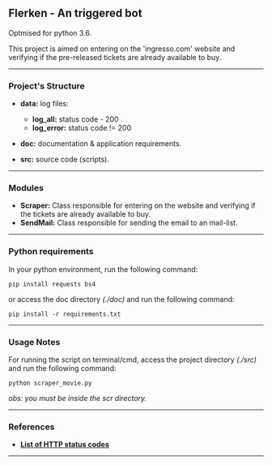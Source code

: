 ## Flerken - An triggered bot ##

Optmised for python 3.6.

This project is aimed on entering on the 'ingresso.com' website and verifying 
if the pre-released tickets are already available to buy.

----------------

### Project's Structure ###

- __data:__ log files:
    - __log_all:__ status code - 200
    - __log_error:__ status code != 200

- __doc:__ documentation & application requirements.

- __src:__ source code (scripts).

----------------

### Modules ###

- __Scraper:__ Class responsible for entering on the website and verifying if the tickets are already available to buy.
- __SendMail:__ Class responsible for sending the email to an mail-list.

----------------

### Python requirements ###

In your python environment, run the following command:

`pip install requests bs4`

or access the doc directory _(./doc)_ and run the following command:

`pip install -r requirements.txt`

----------------

### Usage Notes ###

For running the script on terminal/cmd, access the project directory _(./src)_ and run the following command:

`python scraper_movie.py`

_obs: you must be inside the scr directory._

----------------

### References ###

- [__List of HTTP status codes__](https://en.wikipedia.org/wiki/List_of_HTTP_status_codes)

----------------
